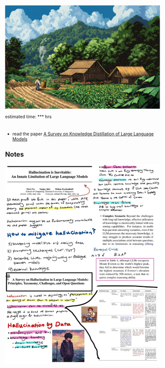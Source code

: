 ![alt text](image.png)

estimated time: *** hrs

#  

- read the paper [A Survey on Knowledge Distillation of Large Language Models](https://arxiv.org/abs/2402.13116)


## Notes

![alt text](1.jpg)